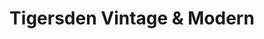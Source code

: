 ---
title: "Tigersden Vintage & Modern"
url: /portland/tigersden-vintage-and-modern/
shop: clothes
---